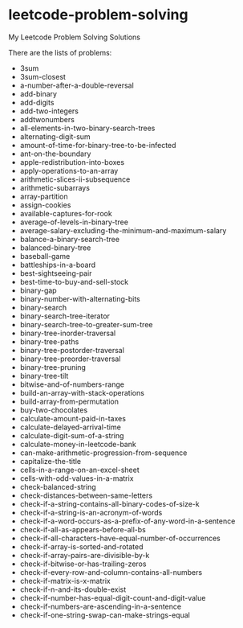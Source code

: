 # leetcode-problem-solving
My Leetcode Problem Solving Solutions

There are the lists of problems:
- 3sum
- 3sum-closest
- a-number-after-a-double-reversal
- add-binary
- add-digits
- add-two-integers
- addtwonumbers
- all-elements-in-two-binary-search-trees
- alternating-digit-sum
- amount-of-time-for-binary-tree-to-be-infected
- ant-on-the-boundary
- apple-redistribution-into-boxes
- apply-operations-to-an-array
- arithmetic-slices-ii-subsequence
- arithmetic-subarrays
- array-partition
- assign-cookies
- available-captures-for-rook
- average-of-levels-in-binary-tree
- average-salary-excluding-the-minimum-and-maximum-salary
- balance-a-binary-search-tree
- balanced-binary-tree
- baseball-game
- battleships-in-a-board
- best-sightseeing-pair
- best-time-to-buy-and-sell-stock
- binary-gap
- binary-number-with-alternating-bits
- binary-search
- binary-search-tree-iterator
- binary-search-tree-to-greater-sum-tree
- binary-tree-inorder-traversal
- binary-tree-paths
- binary-tree-postorder-traversal
- binary-tree-preorder-traversal
- binary-tree-pruning
- binary-tree-tilt
- bitwise-and-of-numbers-range
- build-an-array-with-stack-operations
- build-array-from-permutation
- buy-two-chocolates
- calculate-amount-paid-in-taxes
- calculate-delayed-arrival-time
- calculate-digit-sum-of-a-string
- calculate-money-in-leetcode-bank
- can-make-arithmetic-progression-from-sequence
- capitalize-the-title
- cells-in-a-range-on-an-excel-sheet
- cells-with-odd-values-in-a-matrix
- check-balanced-string
- check-distances-between-same-letters
- check-if-a-string-contains-all-binary-codes-of-size-k
- check-if-a-string-is-an-acronym-of-words
- check-if-a-word-occurs-as-a-prefix-of-any-word-in-a-sentence
- check-if-all-as-appears-before-all-bs
- check-if-all-characters-have-equal-number-of-occurrences
- check-if-array-is-sorted-and-rotated
- check-if-array-pairs-are-divisible-by-k
- check-if-bitwise-or-has-trailing-zeros
- check-if-every-row-and-column-contains-all-numbers
- check-if-matrix-is-x-matrix
- check-if-n-and-its-double-exist
- check-if-number-has-equal-digit-count-and-digit-value
- check-if-numbers-are-ascending-in-a-sentence
- check-if-one-string-swap-can-make-strings-equal
